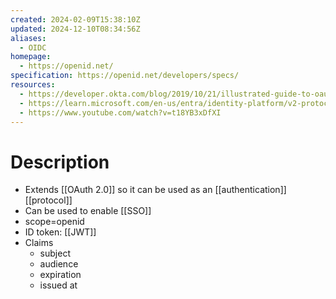 ```yaml
---
created: 2024-02-09T15:38:10Z
updated: 2024-12-10T08:34:56Z
aliases:
  - OIDC
homepage:
  - https://openid.net/
specification: https://openid.net/developers/specs/
resources:
  - https://developer.okta.com/blog/2019/10/21/illustrated-guide-to-oauth-and-oidc
  - https://learn.microsoft.com/en-us/entra/identity-platform/v2-protocols-oidc
  - https://www.youtube.com/watch?v=t18YB3xDfXI
---
```

# Description
- Extends [[OAuth 2.0]] so it can be used as an [[authentication]] [[protocol]]
- Can be used to enable [[SSO]]
- scope=openid
- ID token: [[JWT]]
- Claims
	- subject
	- audience
	- expiration
	- issued at